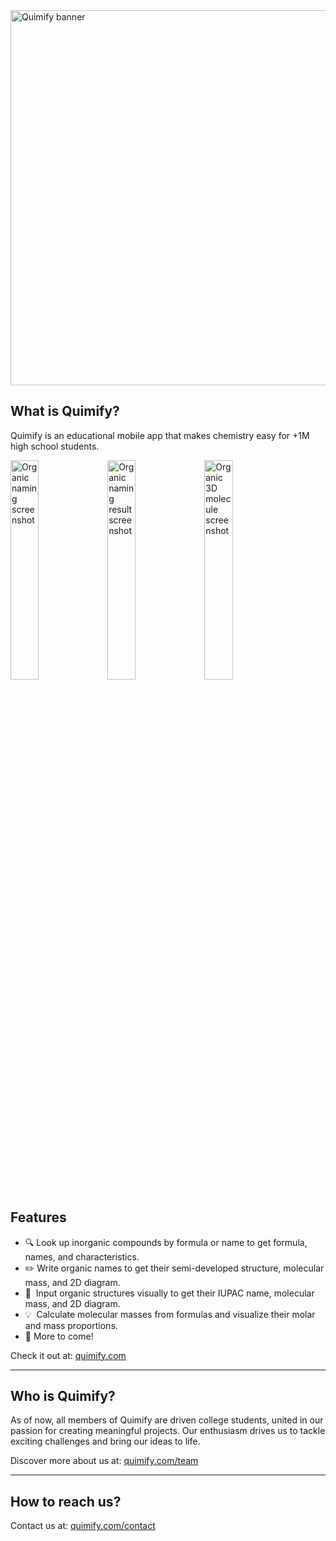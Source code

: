 <img src="https://raw.githubusercontent.com/quimifyapp/.github/main/profile/images/banner.png" width="600" alt="Quimify banner"/>

## What is Quimify?

Quimify is an educational mobile app that makes chemistry easy for +1M high school students.

<div>
  <img src="https://raw.githubusercontent.com/quimifyapp/.github/main/profile/images/screenshot-0.png" width="30%" alt="Organic naming screenshot"/>
  <img src="https://raw.githubusercontent.com/quimifyapp/.github/main/profile/images/screenshot-1.png" width="30%" alt="Organic naming result screenshot"/>
  <img src="https://raw.githubusercontent.com/quimifyapp/.github/main/profile/images/screenshot-2.png" width="30%" alt="Organic 3D molecule screenshot"/>
</div>

## Features
- :mag: Look up inorganic compounds by formula or name to get formula, names, and characteristics.
- :pencil2: Write organic names to get their semi-developed structure, molecular mass, and 2D diagram.
- :calling:&nbsp; Input organic structures visually to get their IUPAC name, molecular mass, and 2D diagram.
- :bulb:&nbsp; Calculate molecular masses from formulas and visualize their molar and mass proportions.
- :tada: More to come!

Check it out at: [quimify.com](https://quimify.com/)

---

## Who is Quimify?

As of now, all members of Quimify are driven college students, united in our passion for creating meaningful projects. 
Our enthusiasm drives us to tackle exciting challenges and bring our ideas to life.

Discover more about us at: [quimify.com/team](https://quimify.com/team/)

---

## How to reach us?

Contact us at: [quimify.com/contact](https://quimify.com/contact/)

